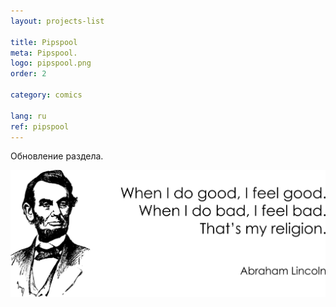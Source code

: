 ```yaml
---
layout: projects-list

title: Pipspool
meta: Pipspool.
logo: pipspool.png
order: 2

category: comics

lang: ru
ref: pipspool
---
```


Обновление раздела.

<a data-fancybox="gallery" href="/img/programming/Lincoln.png"><img src="/img/programming/Lincoln.png" alt=""></a>
